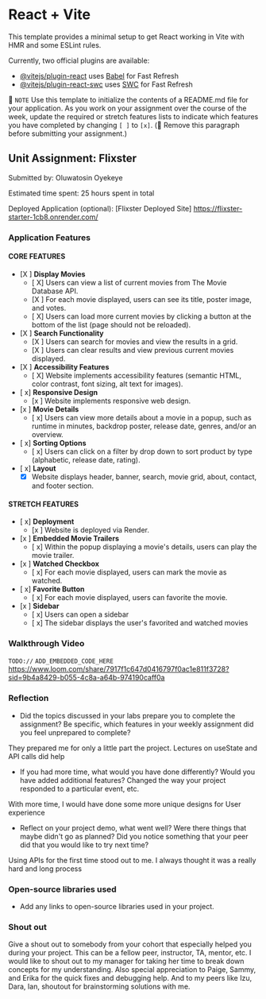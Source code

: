 # React + Vite

This template provides a minimal setup to get React working in Vite with HMR and some ESLint rules.

Currently, two official plugins are available:

- [@vitejs/plugin-react](https://github.com/vitejs/vite-plugin-react/blob/main/packages/plugin-react/README.md) uses [Babel](https://babeljs.io/) for Fast Refresh
- [@vitejs/plugin-react-swc](https://github.com/vitejs/vite-plugin-react-swc) uses [SWC](https://swc.rs/) for Fast Refresh

📝 `NOTE` Use this template to initialize the contents of a README.md file for your application. As you work on your assignment over the course of the week, update the required or stretch features lists to indicate which features you have completed by changing `[ ]` to `[x]`. (🚫 Remove this paragraph before submitting your assignment.)

## Unit Assignment: Flixster

Submitted by: Oluwatosin Oyekeye

Estimated time spent: 25 hours spent in total

Deployed Application (optional): [Flixster Deployed Site] https://flixster-starter-1cb8.onrender.com/

### Application Features

#### CORE FEATURES


- [X ] **Display Movies**
  - [ X] Users can view a list of current movies from The Movie Database API.
  - [X ] For each movie displayed, users can see its title, poster image, and votes.
  - [ X] Users can load more current movies by clicking a button at the bottom of the list (page should not be reloaded).
- [X ] **Search Functionality**
  - [X ] Users can search for movies and view the results in a grid.
  - [X ] Users can clear results and view previous current movies displayed.
- [X ] **Accessibility Features**
  - [ X] Website implements accessibility features (semantic HTML, color contrast, font sizing, alt text for images).
- [ x] **Responsive Design**
  - [x ] Website implements responsive web design.
- [x ] **Movie Details**
  - [ x] Users can view more details about a movie in a popup, such as runtime in minutes, backdrop poster, release date, genres, and/or an overview.
- [ x] **Sorting Options**
  - [ x] Users can click on a filter by drop down to sort product by type (alphabetic, release date, rating).
- [ x] **Layout**
  - [x] Website displays header, banner, search, movie grid, about, contact, and footer section.

#### STRETCH FEATURES

- [ x] **Deployment**
  - [x ] Website is deployed via Render.
- [x ] **Embedded Movie Trailers**
  - [ x] Within the popup displaying a movie's details, users can play the movie trailer.
- [x ] **Watched Checkbox**
  - [ x] For each movie displayed, users can mark the movie as watched.
- [ x] **Favorite Button**
  - [ x] For each movie displayed, users can favorite the movie.
- [x ] **Sidebar**
  - [ x] Users can open a sidebar
  - [ x] The sidebar displays the user's favorited and watched movies

### Walkthrough Video

`TODO://`
`ADD_EMBEDDED_CODE_HERE` https://www.loom.com/share/7917f1c647d0416797f0ac1e811f3728?sid=9b4a8429-b055-4c8a-a64b-974190caff0a

### Reflection

* Did the topics discussed in your labs prepare you to complete the assignment? Be specific, which features in your weekly assignment did you feel unprepared to complete?

They prepared me for only a little part the project. Lectures on useState and API calls did help

* If you had more time, what would you have done differently? Would you have added additional features? Changed the way your project responded to a particular event, etc.

With more time, I would have done some more unique designs for User experience

* Reflect on your project demo, what went well? Were there things that maybe didn't go as planned? Did you notice something that your peer did that you would like to try next time?

Using APIs for the first time stood out to me. I always thought it was a really hard and long process

### Open-source libraries used

- Add any links to open-source libraries used in your project.

### Shout out

Give a shout out to somebody from your cohort that especially helped you during your project. This can be a fellow peer, instructor, TA, mentor, etc.
I would like to shout out to my manager for taking her time to break down concepts for my understanding. Also special appreciation to Paige, Sammy, and Erika for the quick fixes and debugging help. And to my peers like Izu, Dara, Ian, shoutout for brainstorming solutions with me.
